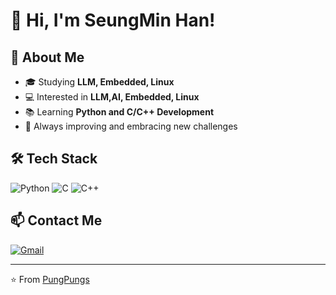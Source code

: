 # 👋 Hi, I'm SeungMin Han!

## 🚀 About Me
- 🎓 Studying **LLM, Embedded, Linux**
- 💻 Interested in **LLM,AI, Embedded, Linux**
- 📚 Learning **Python and C/C++ Development**
- 🌱 Always improving and embracing new challenges

## 🛠️ Tech Stack
![Python](https://img.shields.io/badge/Python-3776AB?style=for-the-badge&logo=python&logoColor=white)
![C](https://img.shields.io/badge/C-4700AB?style=for-the-badge&logo=C&logoColor=white)
![C++](https://img.shields.io/badge/C++-5765AB?style=for-the-badge&logo=C++&logoColor=white)

## 📫 Contact Me
[![Gmail](https://img.shields.io/badge/Gmail-D14836?style=for-the-badge&logo=gmail&logoColor=white)](mailto:hanbv@baver.com)

---
⭐️ From [PungPungs](https://github.com/PungPungs)
